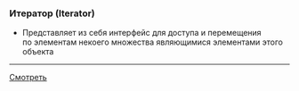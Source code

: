 ### Итератор (Iterator)

- Представляет из себя интерфейс для доступа и перемещения  
  по элементам некоего множества являющимися элементами этого  
  объекта

---

[Смотреть](iterator.go)
